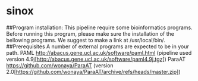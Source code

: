 # sinox
##Program installation:
This pipeline require some bioinformatics programs. Before running this program, please make sure the installation of the bellowing programs. We suggest to make a link at /usr/local/bin/.
##Prerequisites
A number of external programs are expected to be in your path.
PAML http://abacus.gene.ucl.ac.uk/software/paml.html  (pipeline used version 4.9j[http://abacus.gene.ucl.ac.uk/software/paml4.9j.tgz])
ParaAT https://github.com/wonaya/ParaAT (version 2.0[https://github.com/wonaya/ParaAT/archive/refs/heads/master.zip])
